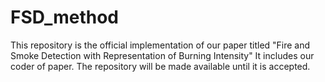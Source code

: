 # FSD_method
This repository is the official implementation of our paper titled "Fire and Smoke Detection with Representation of Burning Intensity" It includes our coder of paper. The repository will be made available until it is accepted.
